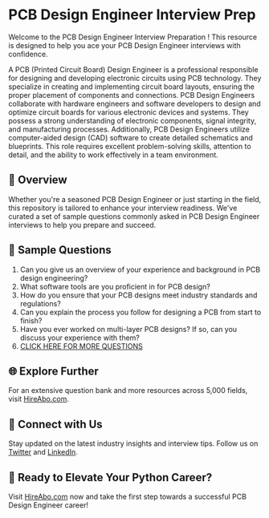 # PCB Design Engineer Interview Prep

Welcome to the PCB Design Engineer Interview Preparation ! This resource is designed to help you ace your PCB Design Engineer interviews with confidence.

A PCB (Printed Circuit Board) Design Engineer is a professional responsible for designing and developing electronic circuits using PCB technology. They specialize in creating and implementing circuit board layouts, ensuring the proper placement of components and connections. PCB Design Engineers collaborate with hardware engineers and software developers to design and optimize circuit boards for various electronic devices and systems. They possess a strong understanding of electronic components, signal integrity, and manufacturing processes. Additionally, PCB Design Engineers utilize computer-aided design (CAD) software to create detailed schematics and blueprints. This role requires excellent problem-solving skills, attention to detail, and the ability to work effectively in a team environment.

## 🚀 Overview

Whether you're a seasoned PCB Design Engineer or just starting in the field, this repository is tailored to enhance your interview readiness. We've curated a set of sample questions commonly asked in PCB Design Engineer interviews to help you prepare and succeed.

## 📝 Sample Questions

1. Can you give us an overview of your experience and background in PCB design engineering?
2. What software tools are you proficient in for PCB design?
3. How do you ensure that your PCB designs meet industry standards and regulations?
4. Can you explain the process you follow for designing a PCB from start to finish?
5. Have you ever worked on multi-layer PCB designs? If so, can you discuss your experience with them?
6. [CLICK HERE FOR MORE QUESTIONS](https://hireabo.com/job/3_2_31/PCB%20Design%20Engineer)

## 🌐 Explore Further

For an extensive question bank and more resources across 5,000 fields, visit [HireAbo.com](https://www.hireabo.com).

## 📱 Connect with Us

Stay updated on the latest industry insights and interview tips. Follow us on [Twitter](https://twitter.com/hireabo) and [LinkedIn](https://www.linkedin.com/in/hire-abo-3609972a8/).

## 🚀 Ready to Elevate Your Python Career?

Visit [HireAbo.com](https://www.hireabo.com) now and take the first step towards a successful PCB Design Engineer career!